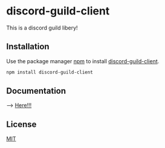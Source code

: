 # discord-guild-client

This is a discord guild libery!

## Installation

Use the package manager [npm](https://docs.npmjs.com/about-npm) to install [discord-guild-client](https://www.npmjs.com/package/discord-guild-client).

```bash
npm install discord-guild-client
```

## Documentation

--> [Here!!!](https://rif223.github.io/discord-guild-client/)

## License

[MIT](https://choosealicense.com/licenses/mit/)